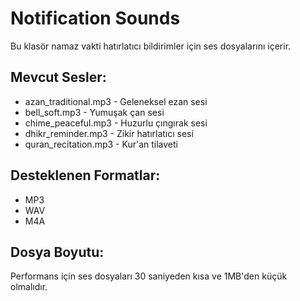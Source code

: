 # Notification Sounds

Bu klasör namaz vakti hatırlatıcı bildirimler için ses dosyalarını içerir.

## Mevcut Sesler:
- azan_traditional.mp3 - Geleneksel ezan sesi
- bell_soft.mp3 - Yumuşak çan sesi  
- chime_peaceful.mp3 - Huzurlu çıngırak sesi
- dhikr_reminder.mp3 - Zikir hatırlatıcı sesi
- quran_recitation.mp3 - Kur'an tilaveti

## Desteklenen Formatlar:
- MP3
- WAV
- M4A

## Dosya Boyutu:
Performans için ses dosyaları 30 saniyeden kısa ve 1MB'den küçük olmalıdır.
